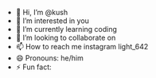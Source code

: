 - 👋 Hi, I’m @kush
- 👀 I’m interested in you
- 🌱 I’m currently learning coding
- 💞️ I’m looking to collaborate on 
- 📫 How to reach me instagram light_642
- 😄 Pronouns: he/him
- ⚡ Fun fact: 

<!---
enlayne/kush is a ✨ special ✨ repository because its `README.md` (this file) appears on your GitHub profile.
You can click the Preview link to take a look at your changes.
--->
